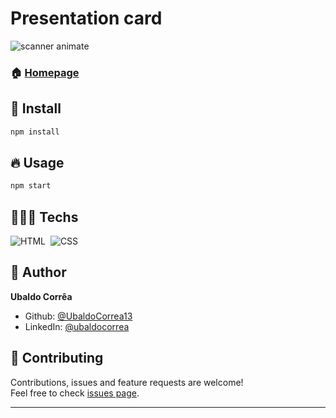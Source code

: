 <h1 align="left">Presentation card</h1> 

<img align="center" >![scanner animate](https://user-images.githubusercontent.com/92760416/159528020-987fe1b6-1148-422f-87c8-34c779df75d3.gif)</img>

### 🏠 [Homepage](https://github.com/UbaldoCorrea13/Presentation-card#readme)

## 🎉 Install

```sh
npm install
```

## 🔥 Usage

```sh
npm start
```

## 👨🏾‍💻 Techs
![HTML](https://img.shields.io/badge/-HTML-05122A?style=flat&logo=HTML5)&nbsp;
![CSS](https://img.shields.io/badge/-CSS-05122A?style=flat&logo=CSS3&logoColor=1572B6)&nbsp;

## 👤 Author

**Ubaldo Corrêa**

* Github: [@UbaldoCorrea13](https://github.com/UbaldoCorrea13)
* LinkedIn: [@ubaldocorrea](https://linkedin.com/in/ubaldocorrea)

## 🤝 Contributing

Contributions, issues and feature requests are welcome!<br />Feel free to check [issues page](https://github.com/UbaldoCorrea13/Presentation-card/issues).


***

